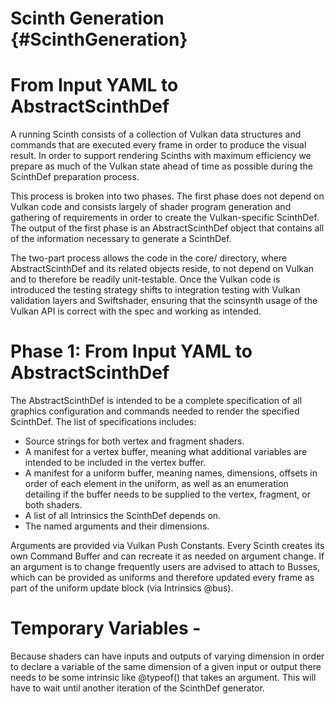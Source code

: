 Scinth Generation {#ScinthGeneration}
=================

# From Input YAML to AbstractScinthDef

A running Scinth consists of a collection of Vulkan data structures and commands that are executed every frame in order
to produce the visual result. In order to support rendering Scinths with maximum efficiency we prepare as much of the
Vulkan state ahead of time as possible during the ScinthDef preparation process.

This process is broken into two phases. The first phase does not depend on Vulkan code and consists largely of shader
program generation and gathering of requirements in order to create the Vulkan-specific ScinthDef. The output of the
first phase is an AbstractScinthDef object that contains all of the information necessary to generate a ScinthDef.

The two-part process allows the code in the core/ directory, where AbstractScinthDef and its related objects reside, to
not depend on Vulkan and to therefore be readily unit-testable. Once the Vulkan code is introduced the testing strategy
shifts to integration testing with Vulkan validation layers and Swiftshader, ensuring that the scinsynth usage of the
Vulkan API is correct with the spec and working as intended.

# Phase 1: From Input YAML to AbstractScinthDef

The AbstractScinthDef is intended to be a complete specification of all graphics configuration and commands needed to
render the specified ScinthDef. The list of specifications includes:

* Source strings for both vertex and fragment shaders.
* A manifest for a vertex buffer, meaning what additional variables are intended to be included in the vertex buffer.
* A manifest for a uniform buffer, meaning names, dimensions, offsets in order of each element in the uniform, as well
  as an enumeration detailing if the buffer needs to be supplied to the vertex, fragment, or both shaders.
* A list of all Intrinsics the ScinthDef depends on.
* The named arguments and their dimensions.

Arguments are provided via Vulkan Push Constants. Every Scinth creates its own Command Buffer and can recreate it as
needed on argument change. If an argument is to change frequently users are advised to attach to Busses, which can be
provided as uniforms and therefore updated every frame as part of the uniform update block (via Intrinsics @bus).

# Temporary Variables -

Because shaders can have inputs and outputs of varying dimension in order to declare a variable of the same dimension of
a given input or output there needs to be some intrinsic like @typeof() that takes an argument. This will have to wait
until another iteration of the ScinthDef generator.

